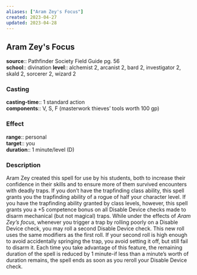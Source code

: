 ```yaml
---
aliases: ["Aram Zey's Focus"]
created: 2023-04-27
updated: 2023-04-28
---
```


## Aram Zey's Focus

**source**:: Pathfinder Society Field Guide pg. 56  
**school**:: divination
**level**:: alchemist 2, arcanist 2, bard 2, investigator 2, skald 2, sorcerer 2, wizard 2

### Casting

**casting-time**:: 1 standard action  
**components**:: V, S, F (masterwork thieves’ tools worth 100 gp)

### Effect

**range**:: personal  
**target**:: you  
**duration**:: 1 minute/level (D)

### Description

Aram Zey created this spell for use by his students, both to increase their confidence in their skills and to ensure more of them survived encounters with deadly traps. If you don’t have the trapfinding class ability, this spell grants you the trapfinding ability of a rogue of half your character level. If you have the trapfinding ability granted by class levels, however, this spell grants you a +5 competence bonus on all Disable Device checks made to disarm mechanical (but not magical) traps. While under the effects of *Aram Zey’s focus*, whenever you trigger a trap by rolling poorly on a Disable Device check, you may roll a second Disable Device check. This new roll uses the same modifiers as the first roll. If your second roll is high enough to avoid accidentally springing the trap, you avoid setting it off, but still fail to disarm it. Each time you take advantage of this feature, the remaining duration of the spell is reduced by 1 minute-if less than a minute’s worth of duration remains, the spell ends as soon as you reroll your Disable Device check.
